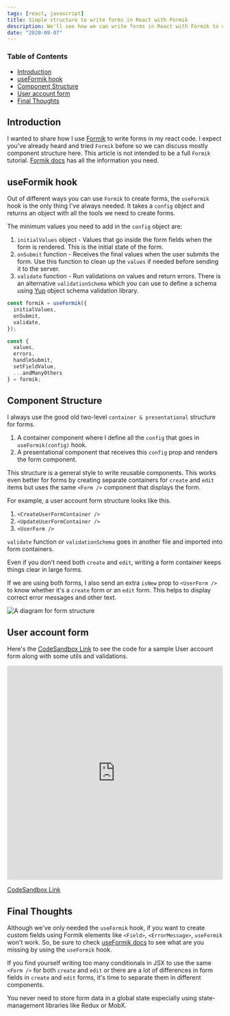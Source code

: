 ```yaml
---
tags: [react, javascript]
title: Simple structure to write forms in React with Formik
description: We'll see how we can write forms in React with Formik to create small, well-organized components and avoid form-management headaches.
date: "2020-09-07"
---
```


### Table of Contents

- [Introduction](#introduction)
- [useFormik hook](#useformik-hook)
- [Component Structure](#component-structure)
- [User account form](#user-account-form)
- [Final Thoughts](#final-thoughts)

## Introduction

I wanted to share how I use [Formik](https://formik.org) to write forms in my react code. I expect you've already heard and tried `Formik` before so we can discuss mostly component structure here. This article is not intended to be a full `Formik` tutorial. [Formik docs](https://formik.org/docs/overview) has all the information you need.

## useFormik hook

Out of different ways you can use `Formik` to create forms, the `useFormik` hook is the only thing I've always needed. It takes a `config` object and returns an object with all the tools we need to create forms.

The minimum values you need to add in the `config` object are:

1. `initialValues` object - Values that go inside the form fields when the form is rendered. This is the initial state of the form.
2. `onSubmit` function - Receives the final values when the user submits the form. Use this function to clean up the `values` if needed before sending it to the server.
3. `validate` function - Run validations on values and return errors. There is an alternative `validationSchema` which you can use to define a schema using [Yup](https://github.com/jquense/yup) object schema validation library.

```jsx
const formik = useFormik({
  initialValues,
  onSubmit,
  validate,
});

const {
  values,
  errors,
  handleSubmit,
  setFieldValue,
  ...andManyOthers
} = formik;
```

## Component Structure

I always use the good old two-level `container & presentational` structure for forms.

1. A container component where I define all the `config` that goes in `useFormik(config)` hook.
2. A presentational component that receives this `config` prop and renders the form component.

This structure is a general style to write reusable components. This works even better for forms by creating separate containers for `create` and `edit` items but uses the same `<Form />` component that displays the form.

For example, a user account form structure looks like this.

1. `<CreateUserFormContainer />`
2. `<UpdateUserFormContainer />`
3. `<UserForm />`

`validate` function or `validationSchema` goes in another file and imported into form containers.

Even if you don't need both `create` and `edit`, writing a form container keeps things clear in large forms.

If we are using both forms, I also send an extra `isNew` prop to `<UserForm />` to know whether it's a `create` form or an `edit` form. This helps to display correct error messages and other text.

![A diagram for form structure](https://res.cloudinary.com/saisandeepvaddi/image/upload/q_auto/e_bgremoval/v1599443657/blog/form-diagram.png)

## User account form

Here's the [CodeSandbox Link](https://codesandbox.io/s/demo-for-formik-tutorial-blogpost-7y7t1?autoresize=1&fontsize=14&hidenavigation=1&theme=dark) to see the code for a sample User account form along with some utils and validations.

<iframe src="https://codesandbox.io/embed/demo-for-formik-tutorial-blogpost-7y7t1?autoresize=1&fontsize=14&hidenavigation=1&theme=dark"
     style="width:100%; height:500px; border:0; border-radius: 4px; overflow:hidden;"
     title="demo-for-formik-tutorial-blogpost"
     allow="accelerometer; ambient-light-sensor; camera; encrypted-media; geolocation; gyroscope; hid; microphone; midi; payment; usb; vr; xr-spatial-tracking"
     sandbox="allow-forms allow-modals allow-popups allow-presentation allow-same-origin allow-scripts"
   ></iframe>

[CodeSandbox Link](https://codesandbox.io/s/demo-for-formik-tutorial-blogpost-7y7t1?autoresize=1&fontsize=14&hidenavigation=1&theme=dark)

## Final Thoughts

Although we've only needed the `useFormik` hook, if you want to create custom fields using Formik elements like `<Field>`, `<ErrorMessage>`, `useFormik` won't work. So, be sure to check [useFormik docs](https://formik.org/docs/api/useFormik) to see what are you missing by using the `useFormik` hook.

If you find yourself writing too many conditionals in JSX to use the same `<Form />` for both `create` and `edit` or there are a lot of differences in form fields in `create` and `edit` forms, it's time to separate them in different components.

You never need to store form data in a global state especially using state-management libraries like Redux or MobX.
